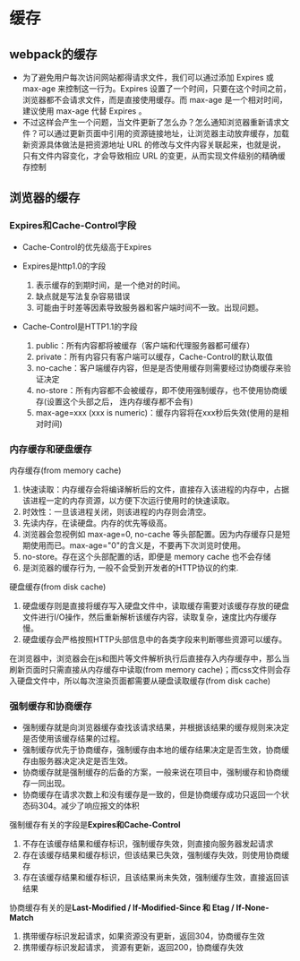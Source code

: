 # 缓存

## webpack的缓存

* 为了避免用户每次访问网站都得请求文件，我们可以通过添加 Expires 或 max-age 来控制这一行为。Expires 设置了一个时间，只要在这个时间之前，浏览器都不会请求文件，而是直接使用缓存。而 max-age 是一个相对时间，建议使用 max-age 代替 Expires 。
* 不过这样会产生一个问题，当文件更新了怎么办？怎么通知浏览器重新请求文件？可以通过更新页面中引用的资源链接地址，让浏览器主动放弃缓存，加载新资源具体做法是把资源地址 URL 的修改与文件内容关联起来，也就是说，只有文件内容变化，才会导致相应 URL 的变更，从而实现文件级别的精确缓存控制

## 浏览器的缓存

### Expires和Cache-Control字段

* Cache-Control的优先级高于Expires

* Expires是http1.0的字段

  1. 表示缓存的到期时间，是一个绝对的时间。
  2. 缺点就是写法复杂容易错误
  3. 可能由于时差等因素导致服务器和客户端时间不一致。出现问题。

* Cache-Control是HTTP1.1的字段

  1. public：所有内容都将被缓存（客户端和代理服务器都可缓存）
  2. private：所有内容只有客户端可以缓存，Cache-Control的默认取值
  3. no-cache：客户端缓存内容，但是是否使用缓存则需要经过协商缓存来验证决定
  4. no-store：所有内容都不会被缓存，即不使用强制缓存，也不使用协商缓存(设置这个头部之后， 连内存缓存都不会有)
  5. max-age=xxx (xxx is numeric)：缓存内容将在xxx秒后失效(使用的是相对时间)

### 内存缓存和硬盘缓存

内存缓存(from memory cache)

  1. 快速读取：内存缓存会将编译解析后的文件，直接存入该进程的内存中，占据该进程一定的内存资源，以方便下次运行使用时的快速读取。
  2. 时效性：一旦该进程关闭，则该进程的内存则会清空。
  3. 先读内存，在读硬盘。内存的优先等级高。
  4. 浏览器会忽视例如 max-age=0, no-cache 等头部配置。因为内存缓存只是短期使用而已。max-age="0"的含义是，不要再下次浏览时使用。
  5. no-store。存在这个头部配置的话，即便是 memory cache 也不会存储
  6. 是浏览器的缓存行为, 一般不会受到开发者的HTTP协议的约束.

硬盘缓存(from disk cache)

  1. 硬盘缓存则是直接将缓存写入硬盘文件中，读取缓存需要对该缓存存放的硬盘文件进行I/O操作，然后重新解析该缓存内容，读取复杂，速度比内存缓存慢。
  2. 硬盘缓存会严格按照HTTP头部信息中的各类字段来判断哪些资源可以缓存。

在浏览器中，浏览器会在js和图片等文件解析执行后直接存入内存缓存中，那么当刷新页面时只需直接从内存缓存中读取(from memory cache)；而css文件则会存入硬盘文件中，所以每次渲染页面都需要从硬盘读取缓存(from disk cache)

### 强制缓存和协商缓存

* 强制缓存就是向浏览器缓存查找该请求结果，并根据该结果的缓存规则来决定是否使用该缓存结果的过程。
* 强制缓存优先于协商缓存，强制缓存由本地的缓存结果决定是否生效，协商缓存由服务器决定决定是否生效。
* 协商缓存就是强制缓存的后备的方案，一般来说在项目中，强制缓存和协商缓存一同出现。
* 协商缓存在请求次数上和没有缓存是一致的，但是协商缓存成功只返回一个状态码304。减少了响应报文的体积

强制缓存有关的字段是**Expires和Cache-Control**

1. 不存在该缓存结果和缓存标识，强制缓存失效，则直接向服务器发起请求
2. 存在该缓存结果和缓存标识，但该结果已失效，强制缓存失效，则使用协商缓存
3. 存在该缓存结果和缓存标识，且该结果尚未失效，强制缓存生效，直接返回该结果

协商缓存有关的是**Last-Modified / If-Modified-Since 和 Etag / If-None-Match**

  1. 携带缓存标识发起请求，如果资源没有更新，返回304，协商缓存生效
  2. 携带缓存标识发起请求， 资源有更新，返回200，协商缓存失效